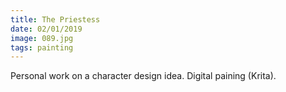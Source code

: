 ```yaml
---
title: The Priestess
date: 02/01/2019
image: 089.jpg
tags: painting
---
```


Personal work on a character design idea.
Digital paining (Krita).
